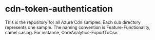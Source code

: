 # cdn-token-authentication
This is the repository for all Azure Cdn samples. Each sub directory represents one sample. The naming convention is Feature-Functionality, camel casing. For instance, CoreAnalytics-ExportToCsv.

